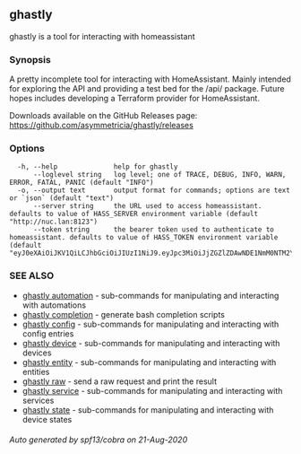 ## ghastly

ghastly is a tool for interacting with homeassistant

### Synopsis

A pretty incomplete tool for interacting with HomeAssistant. Mainly intended for exploring the API and providing a test bed for the /api/ package. Future hopes includes developing a Terraform provider for HomeAssistant.

Downloads available on the GitHub Releases page: https://github.com/asymmetricia/ghastly/releases

### Options

```
  -h, --help              help for ghastly
      --loglevel string   log level; one of TRACE, DEBUG, INFO, WARN, ERROR, FATAL, PANIC (default "INFO")
  -o, --output text       output format for commands; options are text or `json` (default "text")
      --server string     the URL used to access homeassistant. defaults to value of HASS_SERVER environment variable (default "http://nuc.lan:8123")
      --token string      the bearer token used to authenticate to homeassistant. defaults to value of HASS_TOKEN environment variable (default "eyJ0eXAiOiJKV1QiLCJhbGciOiJIUzI1NiJ9.eyJpc3MiOiJjZGZlZDAwNDE1NmM0NTM2YTI4MDRiMmRiMjUzN2JmMCIsImlhdCI6MTU0OTc2Mzc3MywiZXhwIjoxODY1MTIzNzczfQ.wHtNVzQoEb1hY5m86QaEKOIp5pApyO0HZBJBDjfCJZc")
```

### SEE ALSO

* [ghastly automation](ghastly_automation.md)	 - sub-commands for manipulating and interacting with automations
* [ghastly completion](ghastly_completion.md)	 - generate bash completion scripts
* [ghastly config](ghastly_config.md)	 - sub-commands for manipulating and interacting with config entries
* [ghastly device](ghastly_device.md)	 - sub-commands for manipulating and interacting with devices
* [ghastly entity](ghastly_entity.md)	 - sub-commands for manipulating and interacting with entities
* [ghastly raw](ghastly_raw.md)	 - send a raw request and print the result
* [ghastly service](ghastly_service.md)	 - sub-commands for manipulating and interacting with services
* [ghastly state](ghastly_state.md)	 - sub-commands for manipulating and interacting with device states

###### Auto generated by spf13/cobra on 21-Aug-2020
